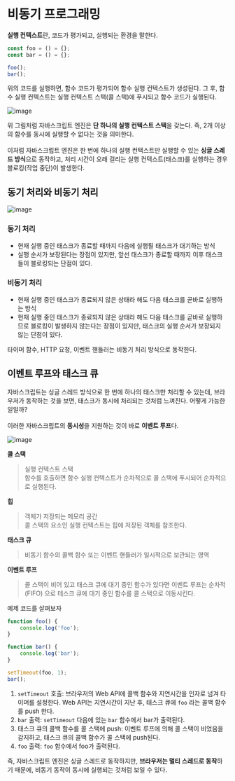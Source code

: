 # 비동기 프로그래밍

**실행 컨텍스트**란, 코드가 평가되고, 실행되는 환경을 말한다.

```js
const foo = () = {};
const bar = () = {};

foo();
bar();
```

위의 코드를 실행하면, 함수 코드가 평가되어 함수 실행 컨텍스트가 생성된다. 그 후, 함수 실행 컨텍스트는 실행 컨텍스트 스택(콜 스택)에 푸시되고 함수 코드가 실행된다.

![image](https://github.com/namu56/book-store-BE/assets/107787137/032a4bdd-d481-447b-8139-b43f28eccc43)

위 그림처럼 자바스크립트 엔진은 **단 하나의 실행 컨텍스트 스택**을 갖는다. 즉, 2개 이상의 함수를 동시에 실행할 수 없다는 것을 의미한다.
<br><br>
이처럼 자바스크립트 엔진은 한 번에 하나의 실행 컨택스트만 실행할 수 있는 **싱글 스레드 방식**으로 동작하고, 처리 시간이 오래 걸리는 실행 컨텍스트(태스크)를 실행하는 경우 블로킹(작업 중단)이 발생한다.

## 동기 처리와 비동기 처리

![image](https://github.com/namu56/book-store-BE/assets/107787137/99d1669f-7f1a-430f-8c2e-768d2aff832b)

### 동기 처리

-   현재 실행 중인 태스크가 종료할 때까지 다음에 실행될 태스크가 대기하는 방식
-   실행 순서가 보장된다는 장점이 있지만, 앞선 태스크가 종료할 때까지 이후 태스크들이 블로킹되는 단점이 있다.

### 비동기 처리

-   현재 실행 중인 태스크가 종료되지 않은 상태라 해도 다음 태스크를 곧바로 실행하는 방식
-   현재 실행 중인 태스크가 종료되지 않은 상태라 해도 다음 태스크를 곧바로 실행하므로 블로킹이 발생하지 않는다는 장점이 있지만, 태스크의 실행 순서가 보장되지 않는 단점이 있다.

타이머 함수, HTTP 요청, 이벤트 핸들러는 비동기 처리 방식으로 동작한다.

## 이벤트 루프와 태스크 큐

자바스크립트는 싱글 스레드 방식으로 한 번에 하나의 태스크만 처리할 수 있는데, 브라우저가 동작하는 것을 보면, 태스크가 동시에 처리되는 것처럼 느껴진다. 어떻게 가능한 일일까?
<br><br>
이러한 자바스크립트의 **동시성**을 지원하는 것이 바로 **이벤트 루프**다.

![image](https://github.com/namu56/book-store-BE/assets/107787137/f8046b4b-26cd-4ed5-b908-30dd7c1517b9)

**콜 스택**

> 실행 컨텍스트 스택<br>
> 함수를 호출하면 함수 실행 컨텍스트가 순차적으로 콜 스택에 푸시되어 순차적으로 실행된다.

**힙**

> 객체가 저장되는 메모리 공간<br>
> 콜 스택의 요소인 실행 컨텍스트는 힙에 저장된 객체를 참조한다.

**태스크 큐**

> 비동기 함수의 콜백 함수 또는 이벤트 핸들러가 일시적으로 보관되는 영역

**이벤트 루프**

> 콜 스택이 비어 있고 태스크 큐에 대기 중인 함수가 있다면 이벤트 루프는 순차적(FIFO) 으로 테스크 큐에 대기 중인 함수를 콜 스택으로 이동시킨다.

예제 코드를 살펴보자

```js
function foo() {
    console.log('foo');
}

function bar() {
    console.log('bar');
}

setTimeout(foo, 1);
bar();
```

1. `setTimeout` 호출: 브라우저의 Web API에 콜백 함수와 지연시간을 인자로 넘겨 타이머를 설정한다. Web API는 지연시간이 지난 후, 태스크 큐에 `foo` 라는 콜백 함수를 push 한다.
2. `bar` 출력: `setTimeout` 다음에 있는 `bar` 함수에서 bar가 출력된다.
3. 태스크 큐의 콜백 함수를 콜 스택에 push: 이벤트 루프에 의해 콜 스택이 비었음을 감지하고, 태스크 큐의 콜백 함수가 콜 스택에 push된다.
4. `foo` 출력: `foo` 함수에서 foo가 출력된다.

즉, 자바스크립트 엔진은 싱글 스레드로 동작하지만, **브라우저는 멀티 스레드로 동작**하기 때문에, 비동기 동작이 동시에 실행되는 것처럼 보일 수 있다.
